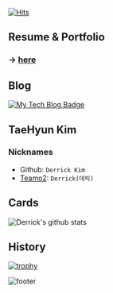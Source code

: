 [![Hits](https://hits.seeyoufarm.com/api/count/incr/badge.svg?url=https%3A%2F%2Fgithub.com%2Fderrickkim0109&count_bg=%23367AB6&title_bg=%23555555&icon=&icon_color=%23E7E7E7&title=hits&edge_flat=false)](https://hits.seeyoufarm.com)

## Resume & Portfolio
### &rarr; [here](https://www.notion.so/Resume-c38b8b0024144d4497de7058b905870b)

## Blog
[![My Tech Blog Badge](http://img.shields.io/badge/-My%20Tech%20blog-black?style=flat-square&logo=github&link=https://kinetic27.github.io/)](https://derrickkim0109.github.io/) 

## TaeHyun Kim 

### Nicknames
- Github: `Derrick Kim`
- [Teamo2](https://www.carmore.kr/): `Derrick(데릭)`

## Cards
![Derrick's github stats](https://github-readme-stats.vercel.app/api?username=derrickkim0109&show_icons=true&theme=cobalt)

## History
[![trophy](https://github-profile-trophy.vercel.app/?username=derrickkim0109&theme=onedark)](https://github.com/ryo-ma/github-profile-trophy)



![footer](https://capsule-render.vercel.app/api?type=wave&color=gradient&height=150&section=footer)








<!--
**Derrickkim/Derrickkim** is a ✨ _special_ ✨ repository because its `README.md` (this file) appears on your GitHub profile.

Here are some ideas to get you started:

- 🔭 I’m currently working on ...
- 🌱 I’m currently learning ...
- 👯 I’m looking to collaborate on ...
- 🤔 I’m looking for help with ...
- 💬 Ask me about ...
- 📫 How to reach me: ...
- 😄 Pronouns: ...
- ⚡ Fun fact: ...
-->
